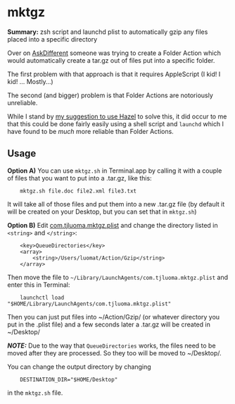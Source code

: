 mktgz
=====

**Summary:** zsh script and launchd plist to automatically gzip any files placed into a specific directory

Over on [AskDifferent][1] someone was trying to create a Folder Action which would automatically create a tar.gz out of files put into a specific folder.

The first problem with that approach is that it requires AppleScript (I kid! I kid! … Mostly…)

The second (and bigger) problem is that Folder Actions are notoriously unreliable.

While I stand by [my suggestion to use Hazel][2] to solve this, it did occur to me that this could be done fairly easily using a shell script and `launchd` which I have found to be *much* more reliable than Folder Actions.

## Usage ##

**Option A)** You can use `mktgz.sh` in Terminal.app by calling it with a couple of files that you want to put into a .tar.gz, like this: 

		mktgz.sh file.doc file2.xml file3.txt

It will take all of those files and put them into a new .tar.gz file (by default it will be created on your Desktop, but you can set that in `mktgz.sh`)

**Option B)** Edit [com.tjluoma.mktgz.plist][3] and change the directory listed in `<string>` and `</string>`:

		<key>QueueDirectories</key>
		<array>
			<string>/Users/luomat/Action/Gzip</string>
		</array>

Then move the file to `~/Library/LaunchAgents/com.tjluoma.mktgz.plist` and enter this in Terminal:

		launchctl load "$HOME/Library/LaunchAgents/com.tjluoma.mktgz.plist"
		
Then you can just put files into ~/Action/Gzip/ (or whatever directory you put in the .plist file) and a few seconds later a .tar.gz will be created in ~/Desktop/

***NOTE:*** Due to the way that `QueueDirectories` works, the files need to be moved after they are processed. So they too will be moved to ~/Desktop/. 

You can change the output directory by changing 

		DESTINATION_DIR="$HOME/Desktop"

in the `mktgz.sh` file.


[1]: http://apple.stackexchange.com/questions/99718/how-do-i-create-a-folder-action-script-to-tar-items-dropped-in-folder/99724

[2]: http://apple.stackexchange.com/a/99724/9226

[3]: https://github.com/tjluoma/mktgz/blob/master/com.tjluoma.mktgz.plist